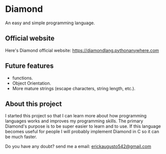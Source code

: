 # Diamond
An easy and simple programming language.

## Official website
Here's Diamond official website: https://diamondlang.pythonanywhere.com

## Future features
* functions.
* Object Orientation.
* More mature strings (escape characters, string length, etc.).

## About this project
I started this project so that I can learn more about how programming languages works and improves my programming skills. The primary Diamond's purpose is to be super easier to learn and to use. If this language becomes useful for people I will probably implement Diamond in C so it can be much faster.

Do you have any doubt? send me a email: erickaugusto542@gmail.com
